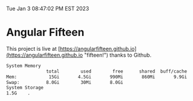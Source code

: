 Tue Jan  3 08:47:02 PM EST 2023

# Angular Fifteen


This project is live at [https://angularfifteen.github.io](https://angularfifteen.github.io "fifteen!") thanks to Github.

```bash
System Memory
               total        used        free      shared  buff/cache   available
Mem:            15Gi       4.5Gi       990Mi       860Mi       9.9Gi       9.7Gi
Swap:          8.0Gi        30Mi       8.0Gi
System Storage
1.5G	.
